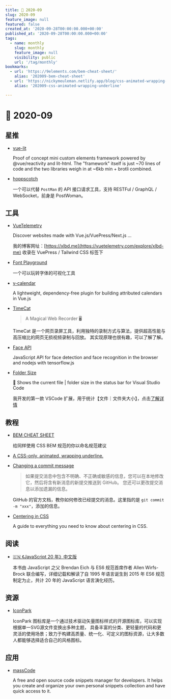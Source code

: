 ```yaml
---
title: 📖 2020-09
slug: 2020-09
feature_image: null
featured: false
created_at: '2020-09-28T00:00:00.000+00:00'
published_at: '2020-09-28T00:00:00.000+00:00'
tags:
  - name: monthly
    slug: monthly
    feature_image: null
    visibility: public
    url: '/tag/monthly'
bookmarks:
  - url: 'https://9elements.com/bem-cheat-sheet/'
    alias: '202009-bem-cheat-sheet'
  - url: 'https://nickymeuleman.netlify.app/blog/css-animated-wrapping-underline'
    alias: '202009-css-animated-wrapping-underline'

---
```


# 📖 2020-09

## 星推

* [vue-lit](https://github.com/yyx990803/vue-lit)

  Proof of concept mini custom elements framework powered by @vue/reactivity and lit-html. The "framework" itself is just ~70 lines of code and the two libraries weigh in at ~6kb min + brotli combined.

* [hoppscotch](https://github.com/hoppscotch/hoppscotch)

  一个可以代替 `PostMan` 的 API 接口请求工具，支持 RESTFul / GraphQL / WebSocket，前身是 PostWoman。

## 工具

* [VueTelemetry](https://vuetelemetry.com/)

  Discover websites made with Vue.js/VuePress/Next.js ...

  我的博客网址：[https://xlbd.me](https://vuetelemetry.com/explore/xlbd-me) 收录在 VuePress / Tailwind CSS 标签下

* [Font Playground](https://play.typedetail.com/)

  一个可以玩转字体的可视化工具

* [v-calendar](https://github.com/nathanreyes/v-calendar)

  A lightweight, dependency-free plugin for building attributed calendars in Vue.js

* [TimeCat](https://github.com/oct16/TimeCat)

  > A Magical Web Recorder 🖥

  TimeCat 是一个网页录屏工具，利用独特的录制方式与算法，提供超高性能与高压缩比的网页无损视频录制与回放。
  其实现原理也很有趣，可以了解了解。

* [Face API](https://github.com/justadudewhohacks/face-api.js)
  
  JavaScript API for face detection and face recognition in the browser and nodejs with tensorflow.js

  <ImageHub filename="202009_face-api.gif" />

* [Folder Size](https://marketplace.visualstudio.com/items?itemName=xiaoluoboding.vscode-folder-size)

  📁 Shows the current file | folder size in the status bar for Visual Studio Code

  我开发的第一款 VSCode 扩展，用于统计【文件｜文件夹大小】，点击[了解详情](https://www.xlbd.me/posts/2020-09-27-publish-a-vscode-extension-from-scratch.html)

  <ImageHub filename="202009_folder-size-preview.jpg" />

## 教程

* [BEM CHEAT SHEET](https://github.com/jamiebuilds/babel-handbook/blob/master/translations/zh-Hans/plugin-handbook.md)

  给同样使用 CSS BEM 规范的你以命名规范建议

  <Bookmark alias="202009-bem-cheat-sheet" size="small" />

* [A CSS-only, animated, wrapping underline.](https://nickymeuleman.netlify.app/blog/css-animated-wrapping-underline)

  <Bookmark alias="202009-css-animated-wrapping-underline" size="small" />

* [Changing a commit message](https://docs.github.com/cn/github/committing-changes-to-your-project/changing-a-commit-message)

  > 如果提交消息中包含不明确、不正确或敏感的信息，您可以在本地修改它，然后将含有新消息的新提交推送到 GitHub。 您还可以更改提交消息以添加遗漏的信息。

  GitHub 的官方文档，教你如何修改已经提交的消息。这里指的是 `git commit -m "xxx"`，添加的信息。

* [Centering in CSS](https://ishadeed.com/article/learn-css-centering/)

  A guide to everything you need to know about centering in CSS.

## 阅读

* [🇨🇳 《JavaScript 20 年》中文版](https://github.com/doodlewind/jshistory-cn)

  本书由 JavaScript 之父 Brendan Eich 与 ES6 规范首席作者 Allen Wirfs-Brock 联合编写，详细记载和解读了自 1995 年语言诞生到 2015 年 ES6 规范制定为止，共计 20 年的 JavaScript 语言演化经历。

## 资源

* [IconPark](http://iconpark.bytedance.com/)

  IconPark 图标库是一个通过技术驱动矢量图标样式的开源图标库，可以实现根据单一SVG源文件变换出多种主题， 具备丰富的分类、更轻量的代码和更灵活的使用场景；致力于构建高质量、统一化、可定义的图标资源，让大多数人都能够选择适合自己的风格图标。

  <ImageHub filename="202009_iconpark.gif" />

## 应用

* [massCode](https://masscode.io/)

  A free and open source code snippets manager for developers.
It helps you create and organize your own personal snippets collection and have quick access to it.

  <ImageHub filename="202009_masscode.png" />

